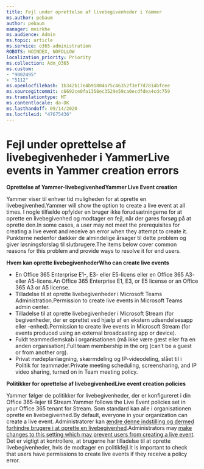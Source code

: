 ```yaml
---
title: Fejl under oprettelse af livebegivenheder i Yammer
ms.author: pebaum
author: pebaum
manager: mnirkhe
ms.audience: Admin
ms.topic: article
ms.service: o365-administration
ROBOTS: NOINDEX, NOFOLLOW
localization_priority: Priority
ms.collection: Adm_O365
ms.custom:
- "9002495"
- "5112"
ms.openlocfilehash: 1b342b17e4b91804a75c46352f3ef7d7814bfcee
ms.sourcegitcommit: c6692ce0fa1358ec3529e59ca0ecdfdea4cdc759
ms.translationtype: MT
ms.contentlocale: da-DK
ms.lasthandoff: 09/14/2020
ms.locfileid: "47675436"
---
```

# <a name="live-events-in-yammer-creation-errors"></a><span data-ttu-id="1553a-102">Fejl under oprettelse af livebegivenheder i Yammer</span><span class="sxs-lookup"><span data-stu-id="1553a-102">Live events in Yammer creation errors</span></span>

<span data-ttu-id="1553a-103">**Oprettelse af Yammer-livebegivenhed**</span><span class="sxs-lookup"><span data-stu-id="1553a-103">**Yammer Live Event creation**</span></span>

<span data-ttu-id="1553a-104">Yammer viser til enhver tid muligheden for at oprette en livebegivenhed.</span><span class="sxs-lookup"><span data-stu-id="1553a-104">Yammer will show the option to create a live event at all times.</span></span> <span data-ttu-id="1553a-105">I nogle tilfælde opfylder en bruger ikke forudsætningerne for at oprette en livebegivenhed og modtager en fejl, når der gøres forsøg på at oprette den.</span><span class="sxs-lookup"><span data-stu-id="1553a-105">In some cases, a user may not meet the prerequisites for creating a live event and receive an error when they attempt to create it.</span></span> <span data-ttu-id="1553a-106">Punkterne nedenfor dækker de almindelige årsager til dette problem og giver løsningsforslag til slutbrugere.</span><span class="sxs-lookup"><span data-stu-id="1553a-106">The items below cover common reasons for this problem and provide ways to resolve it for end users.</span></span>

<span data-ttu-id="1553a-107">**Hvem kan oprette livebegivenheder**</span><span class="sxs-lookup"><span data-stu-id="1553a-107">**Who can create live events**</span></span>
- <span data-ttu-id="1553a-108">En Office 365 Enterprise E1-, E3- eller E5-licens eller en Office 365 A3- eller A5-licens.</span><span class="sxs-lookup"><span data-stu-id="1553a-108">An Office 365 Enterprise E1, E3, or E5 license or an Office 365 A3 or A5 license.</span></span>
- <span data-ttu-id="1553a-109">Tilladelse til at oprette livebegivenheder i Microsoft Teams Administration.</span><span class="sxs-lookup"><span data-stu-id="1553a-109">Permission to create live events in Microsoft Teams admin center.</span></span>
- <span data-ttu-id="1553a-110">Tilladelse til at oprette livebegivenheder i Microsoft Stream (for begivenheder, der er oprettet ved hjælp af en ekstern udsendelsesapp eller -enhed).</span><span class="sxs-lookup"><span data-stu-id="1553a-110">Permission to create live events in Microsoft Stream (for events produced using an external broadcasting app or device).</span></span>
- <span data-ttu-id="1553a-111">Fuldt teammedlemskab i organisationen (må ikke være gæst eller fra en anden organisation).</span><span class="sxs-lookup"><span data-stu-id="1553a-111">Full team membership in the org (can’t be a guest or from another org).</span></span>
- <span data-ttu-id="1553a-112">Privat mødeplanlægning, skærmdeling og IP-videodeling, slået til i Politik for teammøder.</span><span class="sxs-lookup"><span data-stu-id="1553a-112">Private meeting scheduling, screensharing, and IP video sharing, turned on in Team meeting policy.</span></span>

<span data-ttu-id="1553a-113">**Politikker for oprettelse af livebegivenhed**</span><span class="sxs-lookup"><span data-stu-id="1553a-113">**Live event creation policies**</span></span>

<span data-ttu-id="1553a-114">Yammer følger de politikker for livebegivenheder, der er konfigureret i din Office 365-lejer til Stream.</span><span class="sxs-lookup"><span data-stu-id="1553a-114">Yammer follows the Live Event policies set in your Office 365 tenant for Stream.</span></span> <span data-ttu-id="1553a-115">Som standard kan alle i organisationen oprette en livebegivenhed.</span><span class="sxs-lookup"><span data-stu-id="1553a-115">By default, everyone in your organization can create a live event.</span></span> <span data-ttu-id="1553a-116">Administratorer kan [ændre denne indstilling og dermed forhindre brugere i at oprette en livebegivenhed](https://docs.microsoft.com/stream/live-event-administration#enabling-and-restricting-users-to-creating).</span><span class="sxs-lookup"><span data-stu-id="1553a-116">Administrators may [make changes to this setting which may prevent users from creating a live event](https://docs.microsoft.com/stream/live-event-administration#enabling-and-restricting-users-to-creating).</span></span> <span data-ttu-id="1553a-117">Det er vigtigt at kontrollere, at brugerne har tilladelse til at oprette livebegivenheder, hvis de modtager en politikfejl.</span><span class="sxs-lookup"><span data-stu-id="1553a-117">It is important to check that users have permissions to create live events if they receive a policy error.</span></span>

